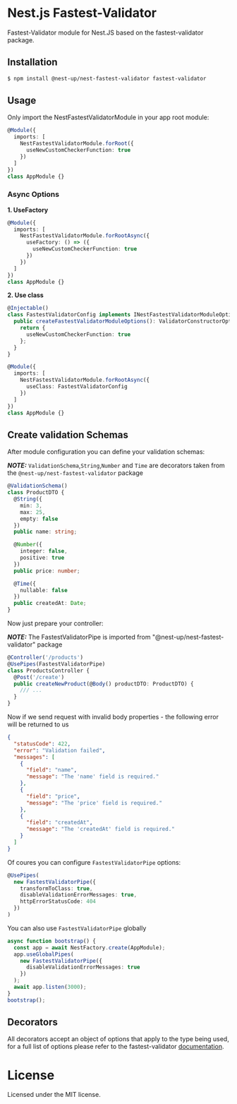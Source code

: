 # Nest.js Fastest-Validator

Fastest-Validator module for Nest.JS based on the fastest-validator package.

## Installation

```bash
$ npm install @nest-up/nest-fastest-validator fastest-validator
```

## Usage

Only import the NestFastestValidatorModule in your app root module:

```typescript
@Module({
  imports: [
    NestFastestValidatorModule.forRoot({
      useNewCustomCheckerFunction: true
    })
  ]
})
class AppModule {}
```

### Async Options

**1. UseFactory**

```typescript
@Module({
  imports: [
    NestFastestValidatorModule.forRootAsync({
      useFactory: () => ({
        useNewCustomCheckerFunction: true
      })
    })
  ]
})
class AppModule {}
```

**2. Use class**

```typescript
@Injectable()
class FastestValidatorConfig implements INestFastestValidatorModuleOptionsFactory {
  public createFastestValidatorModuleOptions(): ValidatorConstructorOptions {
    return {
      useNewCustomCheckerFunction: true
    };
  }
}
```

```typescript
@Module({
  imports: [
    NestFastestValidatorModule.forRootAsync({
      useClass: FastestValidatorConfig
    })
  ]
})
class AppModule {}
```

## Create validation Schemas

After module configuration you can define your validation schemas:

**_NOTE:_** `ValidationSchema`,`String`,`Number` and `Time` are decorators taken from the `@nest-up/nest-fastest-validator` package

```typescript
@ValidationSchema()
class ProductDTO {
  @String({
    min: 3,
    max: 25,
    empty: false
  })
  public name: string;

  @Number({
    integer: false,
    positive: true
  })
  public price: number;

  @Time({
    nullable: false
  })
  public createdAt: Date;
}
```

Now just prepare your controller:

**_NOTE:_** The FastestValidatorPipe is imported from "@nest-up/nest-fastest-validator" package

```typescript
@Controller('/products')
@UsePipes(FastestValidatorPipe)
class ProductsController {
  @Post('/create')
  public createNewProduct(@Body() productDTO: ProductDTO) {
    /// ...
  }
}
```

Now if we send request with invalid body properties - the following error will be returned to us

```json
{
  "statusCode": 422,
  "error": "Validation failed",
  "messages": [
    {
      "field": "name",
      "message": "The 'name' field is required."
    },
    {
      "field": "price",
      "message": "The 'price' field is required."
    },
    {
      "field": "createdAt",
      "message": "The 'createdAt' field is required."
    }
  ]
}
```

Of coures you can configure `FastestValidatorPipe` options:

```typescript
@UsePipes(
  new FastestValidatorPipe({
    transformToClass: true,
    disableValidationErrorMessages: true,
    httpErrorStatusCode: 404
  })
)
```

You can also use `FastestValidatorPipe` globally

```typescript
async function bootstrap() {
  const app = await NestFactory.create(AppModule);
  app.useGlobalPipes(
    new FastestValidatorPipe({
      disableValidationErrorMessages: true
    })
  );
  await app.listen(3000);
}
bootstrap();
```

## Decorators

All decorators accept an object of options that apply to the type being used, for a full list of options please refer to the fastest-validator [documentation](https://www.npmjs.com/package/fastest-validator).

# License

Licensed under the MIT license.
